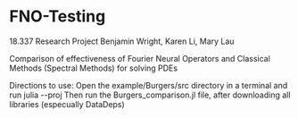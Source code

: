 # FNO-Testing

18.337 Research Project
Benjamin Wright, Karen Li, Mary Lau

Comparison of effectiveness of Fourier Neural Operators and Classical Methods (Spectral Methods) for solving PDEs

Directions to use:
Open the example/Burgers/src directory in a terminal and run julia --proj
Then run the Burgers_comparison.jl file, after downloading all libraries (especually DataDeps)

